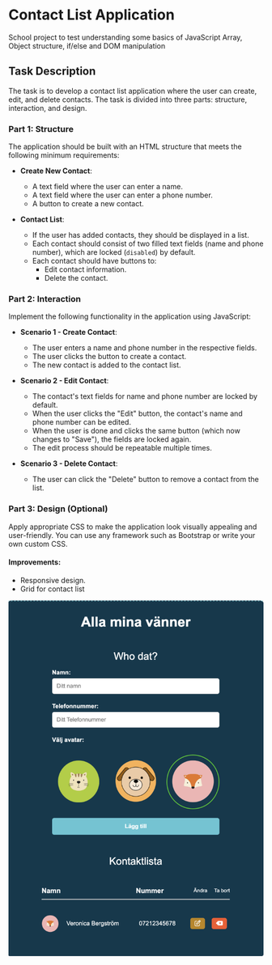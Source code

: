 # Contact List Application

School project to test understanding some basics of JavaScript
Array, Object structure, if/else and DOM manipulation

## Task Description

The task is to develop a contact list application where the user can create, edit, and delete contacts. The task is divided into three parts: structure, interaction, and design.

### Part 1: Structure

The application should be built with an HTML structure that meets the following minimum requirements:

- **Create New Contact**:

  - A text field where the user can enter a name.
  - A text field where the user can enter a phone number.
  - A button to create a new contact.

- **Contact List**:
  - If the user has added contacts, they should be displayed in a list.
  - Each contact should consist of two filled text fields (name and phone number), which are locked (`disabled`) by default.
  - Each contact should have buttons to:
    - Edit contact information.
    - Delete the contact.

### Part 2: Interaction

Implement the following functionality in the application using JavaScript:

- **Scenario 1 - Create Contact**:

  - The user enters a name and phone number in the respective fields.
  - The user clicks the button to create a contact.
  - The new contact is added to the contact list.

- **Scenario 2 - Edit Contact**:

  - The contact's text fields for name and phone number are locked by default.
  - When the user clicks the "Edit" button, the contact's name and phone number can be edited.
  - When the user is done and clicks the same button (which now changes to "Save"), the fields are locked again.
  - The edit process should be repeatable multiple times.

- **Scenario 3 - Delete Contact**:
  - The user can click the "Delete" button to remove a contact from the list.

### Part 3: Design (Optional)

Apply appropriate CSS to make the application look visually appealing and user-friendly. You can use any framework such as Bootstrap or write your own custom CSS.

#### Improvements:

- Responsive design.
- Grid for contact list

![app final look](assets/app.png)
